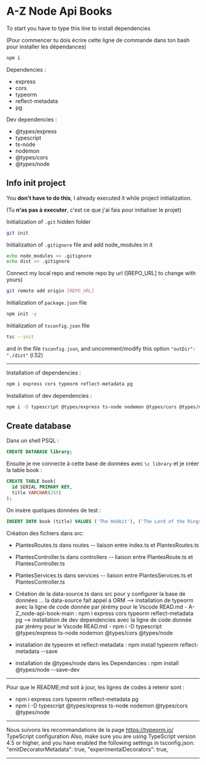 # A-Z Node Api Books

To start you have to type this line to install dependencies

(Pour commencer tu dois écrire cette ligne de commande dans ton bash pour installer les dépendances)

```bash
npm i
```

Dependencies :

- express
- cors
- typeorm
- reflect-metadata
- pg

Dev dependencies :

- @types/express
- typescript
- ts-node
- nodemon
- @types/cors
- @types/node

## Info init project

You **don't have to do this**, I already executed it while project initialization.

(Tu **n'as pas à executer**, c'est ce que j'ai fais pour initialiser le projet)

Initialization of `.git` hidden folder

```bash
git init
```

Initialization of `.gitignore` file and add node_modules in it

```bash
echo node_modules >> .gitignore
echo dist >> .gitignore
```

Connect my local repo and remote repo by url ([REPO_URL] to change with yours)

```bash
git remote add origin [REPO_URL]
```

Initialization of `package.json` file

```bash
npm init -y
```

Initialization of `tsconfig.json` file

```bash
tsc --init
```

and in the file `tsconfig.json`, and uncomment/modify this option `"outDir": "./dist"` (l.52)

---

Installation of dependencies :

```bash
npm i express cors typeorm reflect-metadata pg
```

Installation of dev dependencies :

```bash
npm i -D typescript @types/express ts-node nodemon @types/cors @types/node
```

## Create database

Dans un shell PSQL :

```sql
CREATE DATABASE library;
```

Ensuite je me connecte à cette base de données avec `\c library` et je créer la table book :

```sql
CREATE TABLE book(
  id SERIAL PRIMARY KEY,
  title VARCHAR(255)
);
```

On insère quelques données de test :

```sql
INSERT INTO book (title) VALUES ('The Hobbit'), ('The Lord of the Rings');
```

Création des fichiers dans src:

- PlantesRoutes.ts dans routes -- liaison entre index.ts et PlantesRoutes.ts
- PlantesController.ts dans controllers -- liaison entre PlantesRoute.ts et PlantesController.ts
- PlantesServices.ts dans services -- liaison entre PlantesServices.ts et PlantesController.ts
- Création de la data-source.ts dans src pour y configurer la base de données ... la data-source fait appel à ORM
  --> installation de typeorm avec la ligne de code donnée par jérémy pour le Vscode
  READ.md - A-Z_node-api-book-main : npm i express cors typeorm reflect-metadata pg
  --> installation de dev dependencies avec la ligne de code donnée par jérémy pour le Vscode
  READ.md - npm i -D typescript @types/express ts-node nodemon @types/cors @types/node

- installation de typeorm et reflect-metadata : npm install typeorm reflect-metadata --save
- installation de @types/node dans les Dependancies : npm install @types/node --save-dev

---

Pour que le README;md soit à jour, les lignes de codes à retenir sont :

- npm i express cors typeorm reflect-metadata pg
- npm i -D typescript @types/express ts-node nodemon @types/cors @types/node

---

Nous suivons les recommandations de la page https://typeorm.io/
TypeScript configuration
Also, make sure you are using TypeScript version 4.5 or higher, and you have enabled the following settings in tsconfig.json:
"emitDecoratorMetadata": true,
"experimentalDecorators": true,

---
